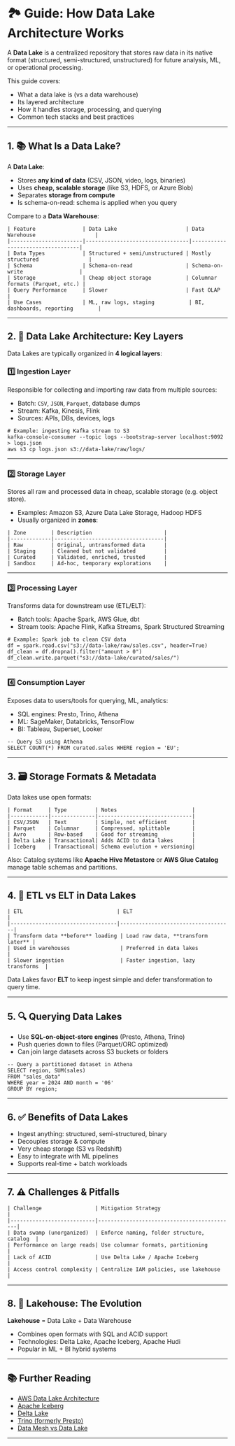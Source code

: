 # 🏞️ Guide: How Data Lake Architecture Works

A **Data Lake** is a centralized repository that stores raw data in its native format (structured, semi-structured, unstructured) for future analysis, ML, or operational processing.

This guide covers:
- What a data lake is (vs a data warehouse)
- Its layered architecture
- How it handles storage, processing, and querying
- Common tech stacks and best practices

---

## 1. 📚 What Is a Data Lake?

A **Data Lake**:
- Stores **any kind of data** (CSV, JSON, video, logs, binaries)
- Uses **cheap, scalable storage** (like S3, HDFS, or Azure Blob)
- Separates **storage from compute**
- Is schema-on-read: schema is applied when you query

Compare to a **Data Warehouse**:
```
| Feature               | Data Lake                      | Data Warehouse                   |
|-----------------------|---------------------------------|----------------------------------|
| Data Types            | Structured + semi/unstructured | Mostly structured                |
| Schema                | Schema-on-read                 | Schema-on-write                  |
| Storage               | Cheap object storage           | Columnar formats (Parquet, etc.) |
| Query Performance     | Slower                         | Fast OLAP                        |
| Use Cases             | ML, raw logs, staging           | BI, dashboards, reporting        |
```
---

## 2. 🧱 Data Lake Architecture: Key Layers

Data Lakes are typically organized in **4 logical layers**:

### 1️⃣ **Ingestion Layer**
Responsible for collecting and importing raw data from multiple sources:

- Batch: `CSV`, `JSON`, `Parquet`, database dumps
- Stream: Kafka, Kinesis, Flink
- Sources: APIs, DBs, devices, logs

```
# Example: ingesting Kafka stream to S3
kafka-console-consumer --topic logs --bootstrap-server localhost:9092 > logs.json
aws s3 cp logs.json s3://data-lake/raw/logs/
```

---

### 2️⃣ **Storage Layer**
Stores all raw and processed data in cheap, scalable storage (e.g. object store).

- Examples: Amazon S3, Azure Data Lake Storage, Hadoop HDFS
- Usually organized in **zones**:
```
| Zone        | Description                       |
|-------------|-----------------------------------|
| Raw         | Original, untransformed data      |
| Staging     | Cleaned but not validated         |
| Curated     | Validated, enriched, trusted      |
| Sandbox     | Ad-hoc, temporary explorations    |
```
---

### 3️⃣ **Processing Layer**
Transforms data for downstream use (ETL/ELT):

- Batch tools: Apache Spark, AWS Glue, dbt
- Stream tools: Apache Flink, Kafka Streams, Spark Structured Streaming

```
# Example: Spark job to clean CSV data
df = spark.read.csv("s3://data-lake/raw/sales.csv", header=True)
df_clean = df.dropna().filter("amount > 0")
df_clean.write.parquet("s3://data-lake/curated/sales/")
```

---

### 4️⃣ **Consumption Layer**
Exposes data to users/tools for querying, ML, analytics:

- SQL engines: Presto, Trino, Athena
- ML: SageMaker, Databricks, TensorFlow
- BI: Tableau, Superset, Looker

```
-- Query S3 using Athena
SELECT COUNT(*) FROM curated.sales WHERE region = 'EU';
```

---

## 3. 🗃️ Storage Formats & Metadata

Data lakes use open formats:
```
| Format     | Type         | Notes                        |
|------------|--------------|------------------------------|
| CSV/JSON   | Text         | Simple, not efficient        |
| Parquet    | Columnar     | Compressed, splittable       |
| Avro       | Row-based    | Good for streaming           |
| Delta Lake | Transactional| Adds ACID to data lakes      |
| Iceberg    | Transactional| Schema evolution + versioning|
```
Also: Catalog systems like **Apache Hive Metastore** or **AWS Glue Catalog** manage table schemas and partitions.

---

## 4. 🚢 ETL vs ELT in Data Lakes
```
| ETL                              | ELT                               |
|----------------------------------|------------------------------------|
| Transform data **before** loading | Load raw data, **transform later** |
| Used in warehouses                | Preferred in data lakes            |
| Slower ingestion                  | Faster ingestion, lazy transforms  |
```
Data Lakes favor **ELT** to keep ingest simple and defer transformation to query time.

---

## 5. 🔍 Querying Data Lakes

- Use **SQL-on-object-store engines** (Presto, Athena, Trino)
- Push queries down to files (Parquet/ORC optimized)
- Can join large datasets across S3 buckets or folders

```
-- Query a partitioned dataset in Athena
SELECT region, SUM(sales)
FROM "sales_data"
WHERE year = 2024 AND month = '06'
GROUP BY region;
```

---

## 6. ✅ Benefits of Data Lakes

- Ingest anything: structured, semi-structured, binary
- Decouples storage & compute
- Very cheap storage (S3 vs Redshift)
- Easy to integrate with ML pipelines
- Supports real-time + batch workloads

---

## 7. ⚠️ Challenges & Pitfalls
```
| Challenge                 | Mitigation Strategy                        |
|---------------------------|--------------------------------------------|
| Data swamp (unorganized)  | Enforce naming, folder structure, catalog  |
| Performance on large reads| Use columnar formats, partitioning         |
| Lack of ACID              | Use Delta Lake / Apache Iceberg            |
| Access control complexity | Centralize IAM policies, use lakehouse     |
```
---

## 8. 🔄 Lakehouse: The Evolution

**Lakehouse** = Data Lake + Data Warehouse

- Combines open formats with SQL and ACID support
- Technologies: Delta Lake, Apache Iceberg, Apache Hudi
- Popular in ML + BI hybrid systems

---

## 📚 Further Reading

- [AWS Data Lake Architecture](https://aws.amazon.com/big-data/datalakes-and-analytics/)
- [Apache Iceberg](https://iceberg.apache.org/)
- [Delta Lake](https://delta.io/)
- [Trino (formerly Presto)](https://trino.io/)
- [Data Mesh vs Data Lake](https://martinfowler.com/articles/data-mesh-principles.html)

---
